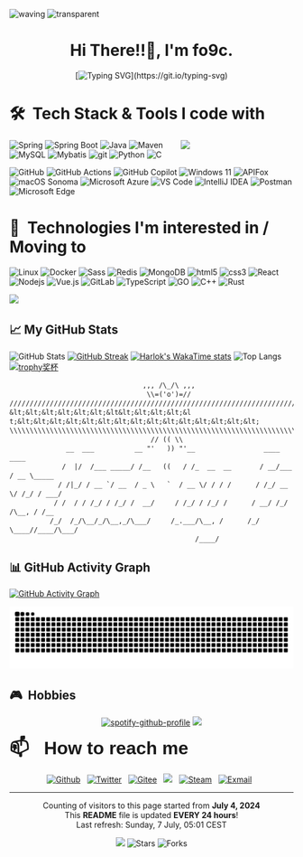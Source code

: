 ![waving](https://capsule-render.vercel.app/api?type=waving&height=150&fontAlign=80&text=†ジェルばんは†&fontAlignY=350&color=gradientheight=800)
![transparent](https://capsule-render.vercel.app/api?type=transparent&fontColor=703ee5&text=✞ジェルばんは✞&height=150&fontSize=60&desc=✞%20%20%20%20%20%20%20%20✞&descAlignY=75&descAlign=60)
<h1 align="center">Hi There!!👋, I'm fo9c.</h1>
<div align="center">

[![Typing SVG](https://readme-typing-svg.demolab.com?font=Maitree&weight=600&size=30&duration=2000&pause=1800&color=518AFF&center=%E7%9C%9F&vCenter=%E7%9C%9F&repeat=true&random=%E5%81%87&width=805&center=true&duration=2000&lines=I%60m+a+back-end+engineer+from+China.;Enjoying+swapping+programming+knowledge+with+you!)](https://git.io/typing-svg)
</div>


# 🛠 &nbsp;Tech Stack & Tools I code with
<img align='right' src='https://user-images.githubusercontent.com/5713670/87202985-820dcb80-c2b6-11ea-9f56-7ec461c497c3.gif' width='200'>
<p>
    <img alt="Spring" src="https://img.shields.io/badge/Spring-6DB33F?style=flat-square&logo=spring&logoColor=white" />
    <img alt="Spring Boot" src="https://img.shields.io/badge/Spring%20Boot-6DB33F?style=flat-square&logo=spring-boot&logoColor=white" />
    <img alt="Java" src="https://img.shields.io/badge/-Java-007396?style=flat-square&logo=java&logoColor=white" />
    <img alt="Maven" src="https://img.shields.io/badge/Maven-C71A36?style=flat-square&logo=apache-maven&logoColor=white" />
    <br>
    <img alt="MySQL" src="https://img.shields.io/badge/MySQL-4479A1?style=flat-square&logo=mysql&logoColor=white">    
    <img alt="Mybatis" src="https://img.shields.io/badge/Mybatis-1f092c?style=flat-square&logo=mybatis&logoColor=white" />
    <img alt="git" src="https://img.shields.io/badge/-Git-F05032?style=flat-square&logo=git&logoColor=white" />
    <img alt="Python" src="https://img.shields.io/badge/-Python-blue?style=flat-square&logo=Python&logoColor=white" />
    <img alt="C" src="https://img.shields.io/badge/C-A8B9CC?style=flat-square&logo=c&logoColor=white">
</p>
<p>
    <img alt="GitHub" src="https://img.shields.io/badge/GitHub-181717?style=flat-square&logo=github&logoColor=white">    
    <img alt="GitHub Actions" src="https://img.shields.io/badge/GitHub%20Actions-2088FF?style=flat-square&logo=github-actions&logoColor=white">
    <img alt="GitHub Copilot" src="https://img.shields.io/badge/GitHub%20Copilot-2088FF?style=flat-square&logo=github-copilot&logoColor=white">
    <img alt="Windows 11" src="https://img.shields.io/badge/Windows%2011-0078D6?style=flat-square&logo=windows10    &logoColor=white">
    <img alt="APIFox" src="https://img.shields.io/badge/APIfox-FCA120?style=flat-square&logo=apifox&logoColor=white"></img>
    <br>
    <img alt="macOS Sonoma" src="https://img.shields.io/badge/macOS Sonoma-gray?style=flat-square&logo=apple&logoColor=white" />
    <img alt="Microsoft Azure" src="https://img.shields.io/badge/Microsoft%20Azure-0078D4?style=flat-square&logo=microsoft-azure&logoColor=white">
    <img alt="VS Code" src="https://img.shields.io/badge/VS%20Code-007ACC?style=flat-square&logo=visual-studio-code&logoColor=white">   
    <img alt="IntelliJ IDEA" src="https://img.shields.io/badge/IntelliJ%20IDEA-000000?style=flat-square&logo=intellij-idea&logoColor=white">  
    <img alt="Postman" src="https://img.shields.io/badge/Postman-FF6C37?style=flat-square&logo=postman&logoColor=white">
    <img alt="Microsoft Edge" src="https://img.shields.io/badge/Microsoft%20Edge-0078D7?style=flat-square&logo=microsoft-edge&logoColor=white">
</p>

# 👾 &nbsp;Technologies I'm interested in / Moving to
<p>
    <img alt="Linux" src="https://img.shields.io/badge/-Linux-FCC624?style=flat-square&logo=linux&logoColor=black" />
    <img alt="Docker" src="https://img.shields.io/badge/-Docker-46a2f1?style=flat-square&logo=docker&logoColor=white" />
    <img alt="Sass" src="https://img.shields.io/badge/-Sass-CC6699?style=flat-square&logo=sass&logoColor=white" />
    <img alt="Redis" src="https://img.shields.io/badge/Redis-DC382D?style=flat-square&logo=redis&logoColor=white" />
    <img alt="MongoDB" src="https://img.shields.io/badge/-MongoDB-13aa52?style=flat-square&logo=mongodb&logoColor=white" />
    <img alt="html5" src="https://img.shields.io/badge/-HTML5-E34F26?style=flat-square&logo=html5&logoColor=white" />
    <img alt="css3" src="https://img.shields.io/badge/-CSS3-1572B6?style=flat-square&logo=css3&logoColor=white" />
    <img alt="React" src="https://img.shields.io/badge/-React-45b8d8?style=flat-square&logo=react&logoColor=white" />
    <br>
    <img alt="Nodejs" src="https://img.shields.io/badge/-Nodejs-43853d?style=flat-square&logo=Node.js&logoColor=white" />
    <img alt="Vue.js" src="https://img.shields.io/badge/Vue.js-%2335495e.svg?style=flat-square&logo=vue.js&logoColor=%234FC08D" />
    <img alt="GitLab" src="https://img.shields.io/badge/-GitLab-FCA121?style=flat-square&logo=gitlab&logoColor=white">
    <img alt="TypeScript" src="https://img.shields.io/badge/-TypeScript-007ACC?style=flat-square&logo=typescript&logoColor=white" />
    <img alt="GO" src="https://img.shields.io/badge/go-%2300ADD8.svg?style=flat-square&logo=go&logoColor=white" />
    <img alt="C++" src="https://img.shields.io/badge/-C++-00599C?style=flat-square&logo=c&logoColor=white" /> 
    <img alt="Rust" src="https://img.shields.io/badge/Rust-000000?style=flat-square&logo=rust&logoColor=white">   
</p>

[![](https://count.getloli.com/get/@fo9c.github.readme?theme=rule34&width=200)](https://streak-stats.demolab.com/demo/)
## 📈 My GitHub Stats

![GitHub Stats](https://github-stats.ubrong.com/api?username=fo9c&theme=transparent&hide_border=false&include_all_commits=true&count_private=true&show_icons=true&hide=issues&custom_title=GitHub%20Stats)
[![GitHub Streak](https://streak-stats.demolab.com?user=fo9c&theme=transparent&hide_border=%E5%81%87&date_format=M%20j%5B%2C%20Y%5D&mode=weekly&card_height=170&card_width=347&hide_total_contributions=true)](https://git.io/streak-stats)
[![Harlok's WakaTime stats](https://github-readme-stats.vercel.app/api/wakatime?username=fo9c&range=all_time)]()
![Top Langs](https://github-readme-stats.vercel.app/api/top-langs/?username=fo9c&card_width=347&size_weight=0&count_weight=1&layout=compact&langs_count=6)
[![trophy奖杯](https://github-profile-trophy.vercel.app/?username=fo9c&row=1&&margin-w=5&no-bg=true)](https://github-profile-trophy.vercel.app/?username=fo9c&row=2&column=3&no-bg=true)


```text
                                 ,,, /\_/\ ,,,
                                  \\=('o')=//
///////////////////////////////////////////////////////////////////////////////////////////////////////////
&lt;&lt;&lt;&lt;&lt;&lt;&lt&lt;&lt;&lt;&lt;&l t;&lt;&lt;&lt;&lt;&lt;&lt;&lt;&lt;&lt;&lt;&lt;&lt;&lt;&lt;&lt;
\\\\\\\\\\\\\\\\\\\\\\\\\\\\\\\\\\\\\\\\\\\\\\\\\\\\\\\\\\\\\\\\\\\\\\\\\\\\\\\\\\\\\\\\\\\\\\\\\\\\\\\\\\\
                                   // (( \\
              __  ___          __ "'   )) "'__                 ____      ____
             /  |/  /___ _____/ /__   ((   / /_  __  __       / __/___  / __ \_____
            / /|_/ / __ `/ __  / _ \   `  / __ \/ / / /      / /_/ __ \/ /_/ / ___/
           / /  / / /_/ / /_/ /  __/     / /_/ / /_/ /      / __/ /_/ /\__, / /__
          /_/  /_/\__/_/\__,_/\___/     /_.___/\__, /      /_/  \____//____/\___/
                                              /____/
```

## 📊 GitHub Activity Graph
[![GitHub Activity Graph](https://github-readme-activity-graph.vercel.app/graph?username=fo9c&theme=github-compact&hide_border=true&area=true&area_color=40c463&line=3CB371&point=3CB371&hide_title=true&grid=false)](https://github.com/fo9c)

<picture>
  <source media="(prefers-color-scheme: dark)" srcset="https://raw.githubusercontent.com/fo9c/fo9c/output/github-contribution-grid-snake-dark.svg">
  <source media="(prefers-color-scheme: light)" srcset="https://raw.githubusercontent.com/fo9c/fo9c/output/github-contribution-grid-snake.svg">
  <img alt="GitHub Activity Graph" src="https://raw.githubusercontent.com/fo9c/fo9c/output/github-contribution-grid-snake.svg">
</picture>

<!--介绍我的喜好-->
##  🎮 &nbsp;Hobbies

<div align="center">

[![spotify-github-profile](https://spotify-github-profile.kittinanx.com/api/view?uid=31mlhz3dotq6fvu5rjvpmovblqby&cover_image=true&theme=default&show_offline=false&background_color=121212&interchange=false&bar_color_cover=true)](https://github.com/kittinan/spotify-github-profile)
[![](https://count.getloli.com/get/@fo9c.github.readme?theme=rule34&width=200)](https://streak-stats.demolab.com/demo/)
</div>


<span style="font-size: 32px; font-family: Arial;"><b>📫 &nbsp; How to reach me</b></span>
<div align="center">
    <p>
        <a href="https://github.com/fo9c" target="_blank"><img alt="Github" src="https://img.shields.io/badge/GitHub-%2312100E.svg?&style=for-the-badge&logo=Github&logoColor=white" /></a>&nbsp;&nbsp;
        <a href="https://twitter.com/us_3a" target="_blank"><img alt="Twitter" src="https://img.shields.io/badge/Twitter-%231DA1F2.svg?&style=for-the-badge&logo=X&logoColor=white" /></a>&nbsp;&nbsp;
        <a href="https://gitee.com/fo9c_us" target="_blank"><img alt="Gitee" src="https://img.shields.io/badge/Gitee-d90013?&style=for-the-badge&logo=gitee&logoColor=white" /></a>&nbsp;&nbsp;
        <a href="https://www.youtube.com/@fo9c"><img src="https://img.shields.io/badge/youtube-910b0c?&style=for-the-badge&logo=youtube&logoColor=white"></a>&nbsp;&nbsp;
        <a href="https://steamcommunity.com/profiles/76561199036378412/" target="_blank"><img alt="Steam" src="https://img.shields.io/badge/Steam-1c384d.svg?&style=for-the-badge&logo=steam&logoColor=white" /></a>&nbsp;&nbsp;
        <a href="mailto:fo9c@fo9c.cn"><img alt="Exmail" img src="https://img.shields.io/badge/Exmail-blue?&style=for-the-badge&logo=microsoftoutlook&logoColor=white"></a>&nbsp;&nbsp;
    </p>
</div>


----
<p align="center">
  Counting of visitors to this page started from <b>July 4, 2024</b><br>
  This <b>README</b> file is updated <b>EVERY 24 hours</b>!<br>
  Last refresh: Sunday, 7 July, 05:01 CEST
</p>

<p align="center"><img src="https://github.com/thmsgbrt/thmsgbrt/workflows/README%20build/badge.svg" /> 
<img alt="Stars" src="https://img.shields.io/github/stars/thmsgbrt/thmsgbrt?style=flat-square&labelColor=343b41"/>
<img alt="Forks" src="https://img.shields.io/github/forks/thmsgbrt/thmsgbrt?style=flat-square&labelColor=343b41"/></p>
